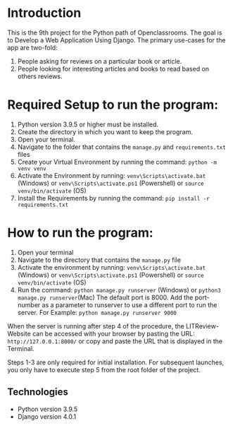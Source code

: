 # Introduction
This is the 9th project for the Python path of Openclassrooms. The goal is to Develop a Web Application Using Django.
The primary use-cases for the app are two-fold:
1. People asking for reviews on a particular book or article.
2. People looking for interesting articles and books to read based on others reviews.


# Required Setup to run the program:

1. Python version 3.9.5 or higher must be installed.
2. Create the directory in which you want to keep the program.
3. Open your terminal.
4. Navigate to the folder that contains the `manage.py` and `requirements.txt` files
5. Create your Virtual Environment by running the command: `python -m venv venv`
6. Activate the Environment by running: 
 `venv\Scripts\activate.bat` (Windows) 
 or `venv\Scripts\activate.ps1` (Powershell)
 or `source venv/bin/activate` (OS)
7. Install the Requirements by running the command: `pip install -r requirements.txt`
   
# How to run the program:
1. Open your terminal
2. Navigate to the directory that contains the `manage.py` file
3. Activate the environment by running: 
 `venv\Scripts\activate.bat` (Windows) 
 or `venv\Scripts\activate.ps1` (Powershell)
 or `source venv/bin/activate` (OS)
4. Run the command: `python manage.py runserver` (Windows) or `python3 manage.py runserver`(Mac)
The default port is 8000. Add the port-number as a parameter to runserver to use a different
port to run the server. For Example: `python manage.py runserver 9000`

When the server is running after step 4 of the procedure, the LITReview-Website can be 
accessed with your browser by pasting the URL: `http://127.0.0.1:8000/` 
or copy and paste the URL that is displayed in the Terminal.

Steps 1-3 are only required for initial installation. For subsequent launches,
you only have to execute step 5 from the root folder of the project.

## Technologies
- Python version 3.9.5
- Django version 4.0.1